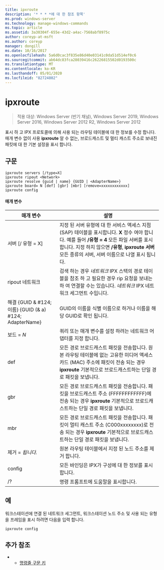 ```yaml
---
title: ipxroute
description: '* * * *에 대 한 참조 항목'
ms.prod: windows-server
ms.technology: manage-windows-commands
ms.topic: article
ms.assetid: 3a30304f-655e-43d2-a4ac-7568abf8975c
author: coreyp-at-msft
ms.author: coreyp
manager: dongill
ms.date: 10/16/2017
ms.openlocfilehash: 5a6d0cac3f835e86d40e03141c0da51d514ef0c6
ms.sourcegitcommit: ab64dc83fca28039416c26226815502d0193500c
ms.translationtype: MT
ms.contentlocale: ko-KR
ms.lasthandoff: 05/01/2020
ms.locfileid: "82724802"
---
```

# <a name="ipxroute"></a>ipxroute

> 적용 대상: Windows Server (반기 채널), Windows Server 2019, Windows Server 2016, Windows Server 2012 R2, Windows Server 2012

표시 하 고 IPX 프로토콜에 의해 사용 되는 라우팅 테이블에 대 한 정보를 수정 합니다. 매개 변수 없이 사용  **ipxroute** 알 수 없는, 브로드캐스트 및 멀티 캐스트 주소로 보내진 패킷에 대 한 기본 설정을 표시 합니다.   
## <a name="syntax"></a>구문  
```  
ipxroute servers [/type=X]  
ipxroute ripout <Network>  
ipxroute resolve {guid | name} {GUID | <AdapterName>}  
ipxroute board= N [def] [gbr] [mbr] [remove=xxxxxxxxxxxx]  
ipxroute config  
```  
#### <a name="parameters"></a>매개 변수  
|매개 변수|설명|  
|-------|--------|  
|서버 [/ 유형 = X]|지정 된 서버 유형에 대 한 서비스 액세스 지점 (SAP) 테이블을 표시합니다.  **X** 정수 여야 합니다. 예를 들어 **/유형 = 4** 모든 파일 서버를 표시 합니다. 지정 하지 않으면 **/유형**, **ipxroute 서버** 모든 종류의 서버, 서버 이름으로 나열 표시 됩니다.|  
|ripout 네트워크|검색 하는 경우 *네트워크* IPX 스택의 경로 테이블을 참조 하 고 필요한 경우 rip 요청을 보내는 하 여 연결할 수는 있습니다.  *네트워크* IPX 네트워크 세그먼트 수입니다.|  
|해결 {GUID & #124; 이름} {GUID (& a) #124; AdapterName}|GUID의 이름을 식별 이름으로 하거나 이름을 해당 GUID로 확인 됩니다.|  
|보드 = *N*|쿼리 또는 매개 변수를 설정 하려는 네트워크 어댑터를 지정 합니다.|  
|def|모든 경로 브로드캐스트 패킷을 전송합니다. 원본 라우팅 테이블에 없는 고유한 미디어 액세스 카드 (MAC) 주소에 패킷이 전송 되는 경우 **ipxroute** 기본적으로 브로드캐스트하는 단일 경로 패킷을 보냅니다.|  
|gbr|모든 경로 브로드캐스트 패킷을 전송합니다. 패킷을 브로드캐스트 주소 (FFFFFFFFFFFF)에 전송 되는 경우 **ipxroute** 기본적으로 브로드캐스트하는 단일 경로 패킷을 보냅니다.|  
|mbr|모든 경로 브로드캐스트 패킷을 전송합니다. 패킷이 멀티 캐스트 주소 (C000xxxxxxxx)로 전송 되는 경우 **ipxroute** 기본적으로 브로드캐스트하는 단일 경로 패킷을 보냅니다.|  
|제거 = *됩니다.*|원본 라우팅 테이블에서 지정 된 노드 주소를 제거 합니다.|  
|config|모든 바인딩은 IPX가 구성에 대 한 정보를 표시 합니다.|  
|/?|명령 프롬프트에 도움말을 표시합니다.|  
## <a name="examples"></a>예  
워크스테이션에 연결 된 네트워크 세그먼트, 워크스테이션 노드 주소 및 사용 되는 유형을 프레임을 표시 하려면 다음을 입력 합니다.  
```  
ipxroute config  
```  
## <a name="additional-references"></a>추가 참조  
-   - [명령줄 구문 키](command-line-syntax-key.md)  

